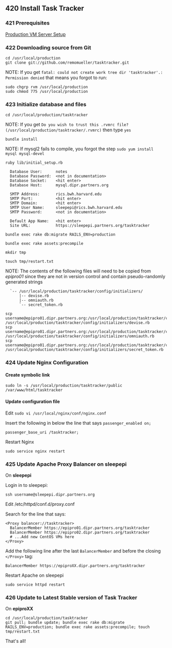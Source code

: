 ## 420 Install Task Tracker

### 421 Prerequisites

[Production VM Server Setup](https://github.com/sleepepi/sleepepi/tree/master/virtual-machines/100-epiproXX.dipr.partners.org.md)

### 422 Downloading source from Git

```console
cd /usr/local/production
git clone git://github.com/remomueller/tasktracker.git
```

NOTE: If you get `fatal: could not create work tree dir 'tasktracker'.: Permission denied` that means you forgot to run:

```console
sudo chgrp rvm /usr/local/production
sudo chmod 775 /usr/local/production
```

### 423 Initialize database and files

```console
cd /usr/local/production/tasktracker
```

NOTE: If you get `Do you wish to trust this .rvmrc file? (/usr/local/production/tasktracker/.rvmrc)` then type `yes`

```console
bundle install
```

NOTE: If mysql2 fails to compile, you forgot the step `sudo yum install mysql mysql-devel`

```console
ruby lib/initial_setup.rb

  Database User:      notes
  Database Password:  <not in documentation>
  Database Socket:    <hit enter>
  Database Host:      mysql.dipr.partners.org

  SMTP Address:       rics.bwh.harvard.edu
  SMTP Port:          <hit enter>
  SMTP Domain:        <hit enter>
  SMTP User Name:     sleepepi@rics.bwh.harvard.edu
  SMTP Password:      <not in documentation>

  Default App Name:   <hit enter>
  Site URL:           https://sleepepi.partners.org/tasktracker

bundle exec rake db:migrate RAILS_ENV=production

bundle exec rake assets:precompile

mkdir tmp

touch tmp/restart.txt
```

NOTE: The contents of the following files will need to be copied from *epipro01* since they are not in version control and contain pseudo-randomly generated strings

```
  `-- /usr/local/production/tasktracker/config/initializers/
      |-- devise.rb
      |-- omniauth.rb
      `-- secret_token.rb
```

```console
scp username@epipro01.dipr.partners.org:/usr/local/production/tasktracker/config/initializers/devise.rb /usr/local/production/tasktracker/config/initializers/devise.rb
scp username@epipro01.dipr.partners.org:/usr/local/production/tasktracker/config/initializers/omniauth.rb /usr/local/production/tasktracker/config/initializers/omniauth.rb
scp username@epipro01.dipr.partners.org:/usr/local/production/tasktracker/config/initializers/secret_token.rb /usr/local/production/tasktracker/config/initializers/secret_token.rb
```

### 424 Update Nginx Configuration

#### Create symbolic link

```console
sudo ln -s /usr/local/production/tasktracker/public /var/www/html/tasktracker
```

#### Update configuration file

Edit `sudo vi /usr/local/nginx/conf/nginx.conf`

Insert the following in below the line that says `passenger_enabled on;`

```console
passenger_base_uri /tasktracker;
```

Restart Nginx

```console
sudo service nginx restart
```

### 425 Update Apache Proxy Balancer on sleepepi

On **sleepepi**

Login in to sleepepi:

```console
ssh username@sleepepi.dipr.partners.org
```

Edit /etc/httpd/conf.d/proxy.conf

Search for the line that says:

```
<Proxy balancer://tasktracker>
  BalancerMember https://epipro01.dipr.partners.org/tasktracker
  BalancerMember https://epipro02.dipr.partners.org/tasktracker
  # ...Add new CentOS VMs here
</Proxy>
```

Add the following line after the last `BalancerMember` and before the closing `</Proxy>` tag:

```
BalancerMember https://epiproXX.dipr.partners.org/tasktracker
```

Restart Apache on sleepepi

```console
sudo service httpd restart
```

### 426 Update to Latest Stable version of Task Tracker

On **epiproXX**

```console
cd /usr/local/production/tasktracker
git pull; bundle update; bundle exec rake db:migrate RAILS_ENV=production; bundle exec rake assets:precompile; touch tmp/restart.txt
```

That's all!
